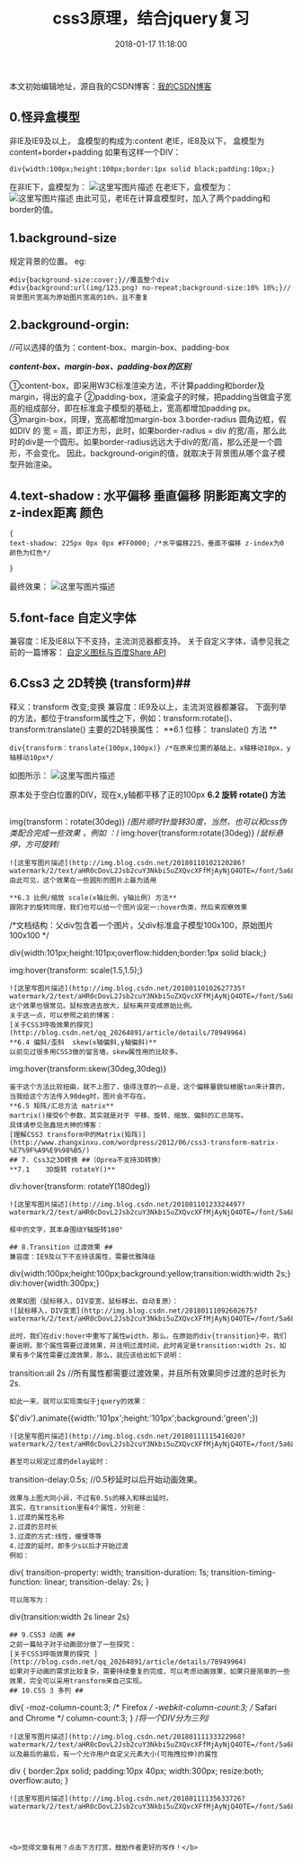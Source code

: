 ﻿---
title: css3原理，结合jquery复习
date: 2018-01-17 11:18:00
tags: css3
reward: true #是否开启打赏功能
comment: true #是否开启评论功能
---
本文初始编辑地址，源自我的CSDN博客：[我的CSDN博客](http://blog.csdn.net/qq_20264891/article/details/79019724)

## 0.怪异盒模型 ##
非IE及IE9及以上， 盒模型的构成为:content
老IE，IE8及以下， 盒模型为 content+border+padding 
如果有这样一个DIV：

```
div{width:100px;height:100px;border:1px solid black;padding:10px;}
```
在非IE下，盒模型为：
![这里写图片描述](http://img.blog.csdn.net/20180110092905668?watermark/2/text/aHR0cDovL2Jsb2cuY3Nkbi5uZXQvcXFfMjAyNjQ4OTE=/font/5a6L5L2T/fontsize/400/fill/I0JBQkFCMA==/dissolve/70/gravity/SouthEast)
在老IE下，盒模型为：
![这里写图片描述](http://img.blog.csdn.net/20180110092944223?watermark/2/text/aHR0cDovL2Jsb2cuY3Nkbi5uZXQvcXFfMjAyNjQ4OTE=/font/5a6L5L2T/fontsize/400/fill/I0JBQkFCMA==/dissolve/70/gravity/SouthEast)
由此可见，老IE在计算盒模型时，加入了两个padding和border的值。

## 1.background-size ##
规定背景的位置。
eg:

```
#div{background-size:cover;}//覆盖整个div
#div{background:url(img/123.png) no-repeat;background-size:10% 10%;}//背景图片宽高为原始图片宽高的10%，且不重复

```
## 2.background-orgin: ##
//可以选择的值为：content-box、margin-box、padding-box

***content-box、margin-box、padding-box的区别***

①content-box，即采用W3C标准渲染方法，不计算padding和border及margin，得出的盒子
②padding-box，渲染盒子的时候，把padding当做盒子宽高的组成部分，即在标准盒子模型的基础上，宽高都增加padding px。
③margin-box，同理，宽高都增加margin-box
3.border-radius  圆角边框，假如DIV 的  宽 = 高，即正方形，此时，如果border-radius = div 的宽/高，那么此时的div是一个圆形。如果border-radius远远大于div的宽/高，那么还是一个圆形，不会变化。
因此，background-origin的值，就取决于背景图从哪个盒子模型开始渲染。
## 4.text-shadow : 水平偏移 垂直偏移 阴影距离文字的z-index距离 颜色 ##

```
{
text-shadow: 225px 0px 0px #FF0000; /*水平偏移225，垂直不偏移 z-index为0 颜色为红色*/

}
```
最终效果：
![这里写图片描述](http://img.blog.csdn.net/20180110095154859?watermark/2/text/aHR0cDovL2Jsb2cuY3Nkbi5uZXQvcXFfMjAyNjQ4OTE=/font/5a6L5L2T/fontsize/400/fill/I0JBQkFCMA==/dissolve/70/gravity/SouthEast)
## 5.font-face 自定义字体 ##
兼容度：IE及IE8以下不支持，主流浏览器都支持。
关于自定义字体，请参见我之前的一篇博客：
[自定义图标与百度Share API](http://blog.csdn.net/qq_20264891/article/details/78438174)
## 6.Css3 之 2D转换 (transform)##
释义：transform 改变;变换
兼容度：IE9及以上，主流浏览器都兼容。
下面列举的方法，都位于transform属性之下，例如：transform:rotate()、transform:translate()
主要的2D转换属性：
**6.1  位移：  translate()   方法 **

```
div{transform：translate(100px,100px)} /*在原来位置的基础上，x轴移动10px，y轴移动10px*/
```
如图所示：
![这里写图片描述](http://img.blog.csdn.net/20180110101251395?watermark/2/text/aHR0cDovL2Jsb2cuY3Nkbi5uZXQvcXFfMjAyNjQ4OTE=/font/5a6L5L2T/fontsize/400/fill/I0JBQkFCMA==/dissolve/70/gravity/SouthEast)

原本处于空白位置的DIV，现在x,y轴都平移了正的100px
**6.2 旋转   rotate() 方法**

```
```
img{transform：rotate(30deg)}
 /*图片顺时针旋转30度，当然，也可以和css伪类配合完成一些效果 ，例如 ：*/
 img:hover{transform:rotate(30deg)} /*鼠标悬停，方可旋转*/
```
![这里写图片描述](http://img.blog.csdn.net/20180110102120286?watermark/2/text/aHR0cDovL2Jsb2cuY3Nkbi5uZXQvcXFfMjAyNjQ4OTE=/font/5a6L5L2T/fontsize/400/fill/I0JBQkFCMA==/dissolve/70/gravity/SouthEast)
由此可见，这个效果在一些圆形的图片上最为适用

**6.3 比例/缩放 scale(x轴比例，y轴比例) 方法**
跟刚才的旋转同理，我们也可以给一个图片设定一:hover伪类，然后来观察效果

```
/*文档结构：父div包含着一个图片，父div标准盒子模型100x100，原始图片100x100 */

div{width:101px;height:101px;overflow:hidden;border:1px solid black;}

img:hover{transform: scale(1.5,1.5);}
```
![这里写图片描述](http://img.blog.csdn.net/20180110102627735?watermark/2/text/aHR0cDovL2Jsb2cuY3Nkbi5uZXQvcXFfMjAyNjQ4OTE=/font/5a6L5L2T/fontsize/400/fill/I0JBQkFCMA==/dissolve/70/gravity/SouthEast)
这个效果也很常见。鼠标放进去放大，鼠标离开变成原始比例。
关于这一点，可以参照之前的博客：
[关于CSS3呼吸效果的探究](http://blog.csdn.net/qq_20264891/article/details/78949964)
**6.4 偏斜/歪斜  skew(x轴偏斜,y轴偏斜)**
以前见过很多用CSS3做的留言墙，skew属性用的比较多。

```
img:hover{transform:skew(30deg,30deg)}
```
鉴于这个方法比较扭曲，就不上图了，值得注意的一点是，这个偏移量貌似根据tan来计算的，当我给这个方法传入90deg时，图片会不存在。
**6.5 矩阵/汇总方法 matrix**
martrix()接受6个参数，其实就是对于 平移、旋转、缩放、偏斜的汇总简写。
具体请参见张鑫旭大神的博客：
[理解CSS3 transform中的Matrix(矩阵)](http://www.zhangxinxu.com/wordpress/2012/06/css3-transform-matrix-%E7%9F%A9%E9%98%B5/)
## 7. Css3之3D转换 ##（Oprea不支持3D转换）
**7.1    3D旋转 rotateY()**

```
div:hover{transform: rotateY(180deg)}
```
![这里写图片描述](http://img.blog.csdn.net/20180110123324497?watermark/2/text/aHR0cDovL2Jsb2cuY3Nkbi5uZXQvcXFfMjAyNjQ4OTE=/font/5a6L5L2T/fontsize/400/fill/I0JBQkFCMA==/dissolve/70/gravity/SouthEast)

框中的文字，其本身围绕Y轴旋转180°

## 8.Transition 过渡效果 ##
兼容度：IE9及以下不支持该属性，需要优雅降级

```
div{width:100px;height:100px;background:yellow;transition:width:width 2s;}
div:hover{width:300px;}
```
效果如图（鼠标移入，DIV变宽，鼠标移出，自动复原）：
![鼠标移入，DIV变宽](http://img.blog.csdn.net/20180111092602675?watermark/2/text/aHR0cDovL2Jsb2cuY3Nkbi5uZXQvcXFfMjAyNjQ4OTE=/font/5a6L5L2T/fontsize/400/fill/I0JBQkFCMA==/dissolve/70/gravity/SouthEast)

此时，我们在div:hover中重写了属性width，那么，在原始的div{transition}中，我们要说明，那个属性需要过渡效果，并注明过渡时间，此时肯定是transition:width 2s，如果有多个属性需要过渡效果，那么，就应该给出如下说明：

```
transition:all 2s   //所有属性都需要过渡效果，并且所有效果同步过渡的总时长为2s.
```
如此一来，就可以实现类似于jquery的效果：

```
$('div').animate({width:'101px';height:'101px';background:'green';})
```
![这里写图片描述](http://img.blog.csdn.net/20180111115416020?watermark/2/text/aHR0cDovL2Jsb2cuY3Nkbi5uZXQvcXFfMjAyNjQ4OTE=/font/5a6L5L2T/fontsize/400/fill/I0JBQkFCMA==/dissolve/70/gravity/SouthEast)

甚至可以规定过渡的delay延时：

```
transition-delay:0.5s;  //0.5秒延时以后开始动画效果。
```
效果与上图大同小异，不过有0.5s的移入和移出延时。
其实，在transition里有4个属性，分别是：
1.过渡的属性名称
2.过渡的总时长
3.过渡的方式:线性，缓慢等等
4.过渡的延时，即多少s以后才开始过渡
例如：

```
div{
	transition-property: width;
	transition-duration: 1s;
	transition-timing-function: linear;
	transition-delay: 2s;
}
```
可以简写为：

```
div{transition:width 2s linear 2s}
```
## 9.CSS3 动画 ##
之前一篇帖子对于动画部分做了一些探究：
[关于CSS3呼吸效果的探究 ](http://blog.csdn.net/qq_20264891/article/details/78949964)
如果对于动画的需求比较复杂，需要持续重复的完成，可以考虑动画效果，如果只是简单的一些效果，完全可以采用transform来自己实现。
## 10.CSS 3 多列 ##

```
div{
-moz-column-count:3; /* Firefox */
-webkit-column-count:3; /* Safari and Chrome */
column-count:3;
}
/*将一个DIV分为三列*/
```
![这里写图片描述](http://img.blog.csdn.net/20180111133322968?watermark/2/text/aHR0cDovL2Jsb2cuY3Nkbi5uZXQvcXFfMjAyNjQ4OTE=/font/5a6L5L2T/fontsize/400/fill/I0JBQkFCMA==/dissolve/70/gravity/SouthEast)
以及最后的最后，有一个允许用户自定义元素大小(可拖拽拉伸)的属性

```
div
{
border:2px solid;
padding:10px 40px; 
width:300px;
resize:both;
overflow:auto;
}
```
![这里写图片描述](http://img.blog.csdn.net/20180111135633726?watermark/2/text/aHR0cDovL2Jsb2cuY3Nkbi5uZXQvcXFfMjAyNjQ4OTE=/font/5a6L5L2T/fontsize/400/fill/I0JBQkFCMA==/dissolve/70/gravity/SouthEast)




<b>觉得文章有用？点击下方打赏，鼓励作者更好的写作！</b>


